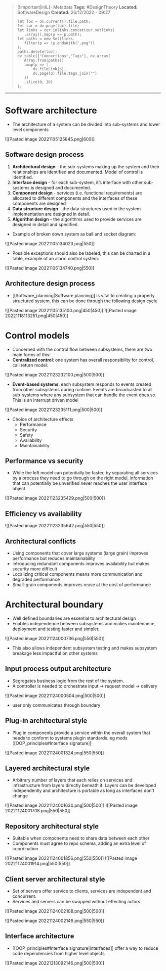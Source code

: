 > [!important|inIL]- Metadata
> **Tags:** #DesignTheory 
> **Located:** SoftwareDesign
> **Created:** 26/12/2022 - 09:27
> ```dataviewjs
>let loc = dv.current().file.path;
>let cur = dv.page(loc).file;
>let links = cur.inlinks.concat(cur.outlinks)
>    .array().map(p => p.path);
>let paths = new Set(links.
>    filter(p => !p.endsWith(".png"))
>);
>paths.delete(loc);
>dv.table(["Connections","Tags"], dv.array(
>    Array.from(paths))
>    .map(p => [
>        dv.fileLink(p),
>        dv.page(p).file.tags.join("")
>    ])
>    .slice(0, 20)
>);
> ```

___
# Software architecture
- The architecture of a system can be divided into sub-systems and lower level components 

![[Pasted image 20221105125845.png|600]]

## Software design process

1. **Architectural design** - the sub-systems making up the system and their relationships are
identified and documented. Model of control is identified.
2. **Interface design** - for each sub-system, it’s interface with other sub-systems is designed and
documented.
3. **Component design** - services (i.e. functional requirements) are allocated to different
components and the interfaces of these components are designed
4. **Data structure design** - the data structures used in the system implementation are designed in
detail.
5. **Algorithm design** - the algorithms used to provide services are designed in detail and
specified.

- Example of broken down system as ball and socket diagram:

![[Pasted image 20221105134023.png|550]]

- Possible exceptions should also be labeled, this can be charted in a table, example of an alarm control system:

![[Pasted image 20221105134740.png|550]]

## Architecture design process
- [[Software_planning|Software planning]] is vital to creating a properly structured system, this can be done through the following design cycle

![[Pasted image 20221105135100.png|450|450]]
![[Pasted image 20221118113251.png|450|450]]

# Control models
- Concerned with the control flow between subsystems, there are two main forms of this:
- **Centralized control**: one system has overall responsibility for control, call return model: 

![[Pasted image 20221123232100.png|500|500]] 

- **Event-based systems**: each subsystem responds to events created from other subsystems during runtime. Events are broadcasted  to all sub-systems where any subsystem that can handle the event does so. This is an interrupt driven model

![[Pasted image 20221123235111.png|500|500]]

- Choice of architecture effects
	- Performance 
	- Security 
	- Safety
	- Availability
	- Maintainability
## Performance vs security
- While the left model can potentially be faster,  by separating all services by a process they need to go through on the right model, information that can potentially be unverified never reaches the user interface object

![[Pasted image 20221123235429.png|500|500]]

## Efficiency vs availability

![[Pasted image 20221123235642.png|550|550]]

## Architectural conflicts
- Using components that cover large systems (large grain) improves performance but reduces maintainability 
- Introducing redundant components  improves availability but makes security more difficult 
- Localizing critical components means more communication and degraded performance
- Small-grain components  improves reuse at the cost of performance 
# Architectural boundary
- Well defined boundaries are essential to architectural design
- Enables independence between subsystems and makes maintenance, deployment and testing faster and simpler.

![[Pasted image 20221124000736.png|550|550]]

- This also allows independent subsystem testing and makes subsystem breakage less impactful on other systems
## Input process output architecture
- Segregates business logic from the rest of the system.
- A controller is needed to orchestrate input -> request model -> delivery

![[Pasted image 20221124000504.png|500|500]]

-  user only communicates through boundary 
## Plug-in architectural style
- Plug in components provide a service within the overall system that needs to conform to systems plugin standards. eg mods [[OOP_principles#Interface signature]]

![[Pasted image 20221124001324.png|550|550]]

## Layered architectural style
- Arbitrary number of layers that each relies on services and infrastructure from layers directly beneath it. Layers can be developed independently and architecture is portable as long as interfaces don't change 

![[Pasted image 20221124001630.png|500|500]]
![[Pasted image 20221124001708.png|550|550]]

## Repository architectural style
- Suitable when components need to share data between each other 
- Components must agree to repo schema, adding an extra level of coordination

![[Pasted image 20221124001856.png|550|550]]
![[Pasted image 20221124001914.png|550|550]]

## Client server architectural style
- Set of servers offer service to clients, services are independent and concurrent.
- Services and servers can be swapped without effecting actors 

![[Pasted image 20221124002108.png|500|500]]

> 

![[Pasted image 20221124002149.png|550|550]]

## Interface architecture
- [[OOP_principles#Interface signature|Interfaces]] offer a way to reduce code dependencies from higher level objects

![[Pasted image 20221213092146.png|500|500]]
